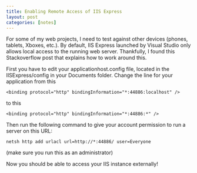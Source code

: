 ```yaml
---
title: Enabling Remote Access of IIS Express
layout: post
categories: [notes]
---
```

For some of my web projects, I need to test against other devices (phones, tablets, Xboxes, etc.). By default, IIS Express launched by Visual Studio only allows local access to the running web server. Thankfully, I found this Stackoverflow post that explains how to work around this.

First you have to edit your applicationhost.config file, located in the IISExpress/config in your Documents folder. Change the line for your application from this

    <binding protocol="http" bindingInformation="*:44886:localhost" />

to this

    <binding protocol="http" bindingInformation="*:44886:*" />

Then run the following command to give your account permission to run a server on this URL:

    netsh http add urlacl url=http://*:44886/ user=Everyone

(make sure you run this as an administrator)

Now you should be able to access your IIS instance externally!